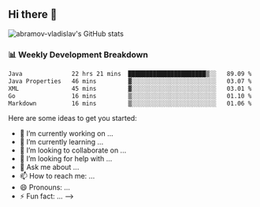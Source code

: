 ## Hi there 👋
![abramov-vladislav's GitHub stats](https://github-readme-stats.vercel.app/api?username=abramov-vladislav&theme=dark&show_icons=true)

### 📊 Weekly Development Breakdown

<!--START_SECTION:waka-->

```txt
Java              22 hrs 21 mins  ██████████████████████▒░░   89.09 %
Java Properties   46 mins         ▓░░░░░░░░░░░░░░░░░░░░░░░░   03.07 %
XML               45 mins         ▓░░░░░░░░░░░░░░░░░░░░░░░░   03.01 %
Go                16 mins         ▒░░░░░░░░░░░░░░░░░░░░░░░░   01.10 %
Markdown          16 mins         ▒░░░░░░░░░░░░░░░░░░░░░░░░   01.06 %
```

<!--END_SECTION:waka-->


Here are some ideas to get you started:

- 🔭 I’m currently working on ...
- 🌱 I’m currently learning ...
- 👯 I’m looking to collaborate on ...
- 🤔 I’m looking for help with ...
- 💬 Ask me about ...
- 📫 How to reach me: ...
- 😄 Pronouns: ...
- ⚡ Fun fact: ...
-->
